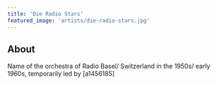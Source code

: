 ```yaml
---
title: 'Die Radio Stars'
featured_image: 'artists/die-radio-stars.jpg'
---
```


## About

Name of the orchestra of Radio Basel/ Switzerland in the 1950s/ early 1960s, temporarily led by [a1456185]
